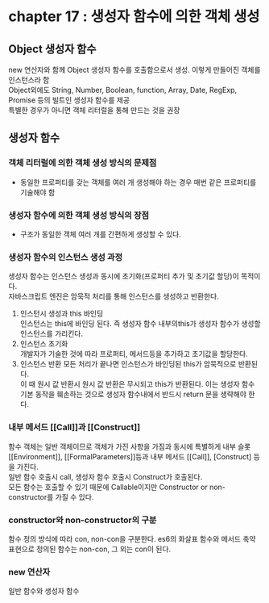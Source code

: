 # chapter 17 : 생성자 함수에 의한 객체 생성

## Object 생성자 함수
new 연산자와 함께 Object 생성자 함수를 호출함으로서 생성. 이렇게 만들어진 객체를 인스턴스라 함  
Object외에도 String, Number, Boolean, function, Array, Date, RegExp, Promise 등의 빌트인 생성자 함수를 제공  
특별한 경우가 아니면 객체 리터럴을 통해 만드는 것을 권장
## 생성자 함수
### 객체 리터럴에 의한 객체 생성 방식의 문제점
- 동일한 프로퍼티를 갖는 객체를 여러 개 생성해야 하는 경우 매번 같은 프로퍼티를 기술해야 함
### 생성자 함수에 의한 객체 생성 방식의 장점
- 구조가 동일한 객체 여러 개를 간편하게 생성할 수 있다.
### 생성자 함수의 인스턴스 생성 과정
생성자 함수는 인스턴스 생성과 동시에 초기화(프로퍼티 추가 및 초기값 할당)이 목적이다.  
자바스크립트 엔진은 암묵적 처리를 통해 인스턴스를 생성하고 반환한다.
1. 인스턴시 생성과 this 바인딩  
인스턴스는 this에 바인딩 된다. 즉 생성자 함수 내부의this가 생성자 함수가 생성할 인스턴스를 가리킨다.  
2. 인스턴스 초기화  
개발자가 기술한 것에 따라 프로퍼티, 메서드등을 추가하고 초기값을 할당한다.
3. 인스턴스 반환
모든 처리가 끝나면 인스턴스가 바인딩된 this가 암묵적으로 반환된다.  
이 때 원시 값 반환시 원시 값 반환은 무시되고 this가 반환된다. 이는 생성자 함수 기본 동작을 훼손하는 것으로 생성자 함수내에서 반드시 return 문을 생략해야 한다. 

### 내부 메서드 [[Call]]과 [[Construct]]
함수 객체는 일반 객체이므로 객체가 가진 사항을 가짐과 동시에 특별하게 내부 슬롯 [[Environment]], [[FormalParameters]]등과 내부 메서드 [[Call]], [Construct] 등을 가진다.  
일반 함수 호출시 call, 생성자 함수 호출시 Construct가 호출된다.  
모든 함수는 호출할 수 있기 때문에 Callable이지만 Constructor or non-constructor를 가질 수 있다.
### constructor와 non-constructor의 구분
함수 정의 방식에 따라 con, non-con을 구분한다. es6의 화살표 함수와 메서드 축약 표현으로 정의된 함수는 non-con, 그 외는 con이 된다.
### new 연산자
일반 함수와 생성자 함수